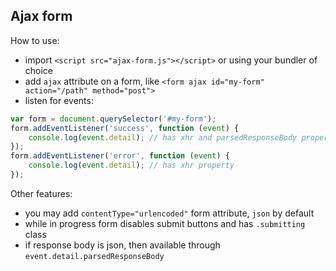Ajax form
---------
How to use:
- import `<script src="ajax-form.js"></script>` or using your bundler of choice
- add `ajax` attribute on a form, like `<form ajax id="my-form" action="/path" method="post">`
- listen for events:
    
```javascript
var form = document.querySelector('#my-form');
form.addEventListener('success', function (event) {
    console.log(event.detail); // has xhr and parsedResponseBody properties
});
form.addEventListener('error', function (event) {
    console.log(event.detail); // has xhr property
});
```

Other features:
- you may add `contentType="urlencoded"` form attribute, `json` by default
- while in progress form disables submit buttons and has `.submitting` class
- if response body is json, then available through `event.detail.parsedResponseBody`
